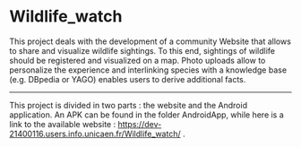# Wildlife_watch
This project deals with the development of a community Website that allows to share and visualize wildlife sightings. To this end, sightings of wildlife should be registered and visualized on a map. Photo uploads allow to personalize the experience and interlinking species with a knowledge base (e.g. DBpedia or YAGO) enables users to derive additional facts.

--------------------------------------------------------------------------------------------------------------------------------------

This project is divided in two parts : the website and the Android application.
An APK can be found in the folder AndroidApp, while here is a link to the available website : https://dev-21400116.users.info.unicaen.fr/Wildlife_watch/ .
